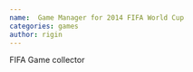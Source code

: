 ```yaml
---
name:  Game Manager for 2014 FIFA World Cup
categories: games
author: rigin
---
```

FIFA Game collector
